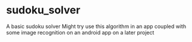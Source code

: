 # sudoku_solver
A basic sudoku solver
Might try use this algorithm in an app coupled with some image recognition on an android app on a later project
